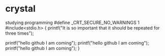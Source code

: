 # crystal
studying  programming
#define _CRT_SECURE_NO_WARNINGS 1
#include<stdio.h>
{
   printf("It is so important that it should be repeated for three times");
   
   printf("hello github I am coming");
   printf("hello github I am coming");
   printf("hello github I am coming");
}
